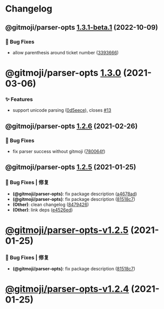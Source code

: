 # Changelog

## @gitmoji/parser-opts [1.3.1-beta.1](https://github.com/arvinxx/gitmoji-commit-workflow/compare/@gitmoji/parser-opts@1.3.0...@gitmoji/parser-opts@1.3.1-beta.1) (2022-10-09)


### 🐛 Bug Fixes

* allow parenthesis around ticket number ([3393666](https://github.com/arvinxx/gitmoji-commit-workflow/commit/3393666))

# @gitmoji/parser-opts [1.3.0](https://github.com/arvinxx/gitmoji-commit-workflow/compare/@gitmoji/parser-opts@1.2.6...@gitmoji/parser-opts@1.3.0) (2021-03-06)

### ✨ Features

- support unicode parsing ([0d5eece](https://github.com/arvinxx/gitmoji-commit-workflow/commit/0d5eece)), closes [#13](https://github.com/arvinxx/gitmoji-commit-workflow/issues/13)

## @gitmoji/parser-opts [1.2.6](https://github.com/arvinxx/gitmoji-commit-workflow/compare/@gitmoji/parser-opts@1.2.5...@gitmoji/parser-opts@1.2.6) (2021-02-26)

### 🐛 Bug Fixes

- fix parser success without gitmoji ([780064f](https://github.com/arvinxx/gitmoji-commit-workflow/commit/780064f))

## @gitmoji/parser-opts [1.2.5](https://github.com/arvinxx/gitmoji-commit-workflow/compare/@gitmoji/parser-opts@1.2.4...@gitmoji/parser-opts@1.2.5) (2021-01-25)

### 🐛 Bug Fixes | 修复

- **(@gitmoji/parser-opts)**: fix package description ([a4678ad](https://github.com/arvinxx/gitmoji-commit-workflow/commit/a4678ad))
- **(@gitmoji/parser-opts)**: fix package description ([81518c7](https://github.com/arvinxx/gitmoji-commit-workflow/commit/81518c7))
- **(Other)**: clean changelog ([8479426](https://github.com/arvinxx/gitmoji-commit-workflow/commit/8479426))
- **(Other)**: link deps ([e4526ed](https://github.com/arvinxx/gitmoji-commit-workflow/commit/e4526ed))

# [@gitmoji/parser-opts-v1.2.5](https://github.com/arvinxx/gitmoji-commit-workflow/compare/@gitmoji/parser-opts-v1.2.4...@gitmoji/parser-opts-v1.2.5) (2021-01-25)

### 🐛 Bug Fixes | 修复

- **(@gitmoji/parser-opts)**: fix package description ([81518c7](https://github.com/arvinxx/gitmoji-commit-workflow/commit/81518c7))

# [@gitmoji/parser-opts-v1.2.4](https://github.com/arvinxx/gitmoji-commit-workflow/compare/@gitmoji/parser-opts-v1.2.3...@gitmoji/parser-opts-v1.2.4) (2021-01-25)
